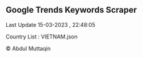 

## Google Trends Keywords Scraper 
 
Last Update 15-03-2023 , 22:48:05

Country List :
VIETNAM.json



© Abdul Muttaqin 
